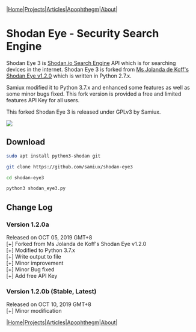 |[Home](/README.md)|[Projects](/projects.md)|[Articles](/articles.md)|[Apophthegm](/apophthegm.md)|[About](/about.md)|

# **Shodan Eye - Security Search Engine**

Shodan Eye 3 is [Shodan.io Search Engine](https://www.shodan.io) API which is for searching devices in the internet.  Shodan Eye 3 is forked from [Ms Jolanda de Koff's Shodan Eye v1.2.0](https://github.com/BullsEye0/shodan-eye) which is written in Python 2.7.x.

Samiux modified it to Python 3.7.x and enhanced some features as well as some minor bugs fixed.  This fork version is provided a free and limited features API Key for all users.

This forked Shodan Eye 3 is released under GPLv3 by Samiux.

[![](https://img.youtube.com/vi/LxCkiu3d4gU/0.jpg)](https://www.youtube.com/watch?v=LxCkiu3d4gU)

## Download

```bash
sudo apt install python3-shodan git

git clone https://github.com/samiux/shodan-eye3

cd shodan-eye3

python3 shodan_eye3.py
```

## Change Log

### Version 1.2.0a  
Released on OCT 05, 2019 GMT+8  
[+] Forked from Ms Jolanda de Koff's Shodan Eye v1.2.0  
[+] Modified to Python 3.7.x  
[+] Write output to file  
[+] Minor improvement  
[+] Minor Bug fixed  
[+] Add free API Key  

### Version 1.2.0b (Stable, Latest)  
Released on OCT 10, 2019 GMT+8  
[+] Minor modification  

|[Home](/README.md)|[Projects](/projects.md)|[Articles](/articles.md)|[Apophthegm](/apophthegm.md)|[About](/about.md)|
